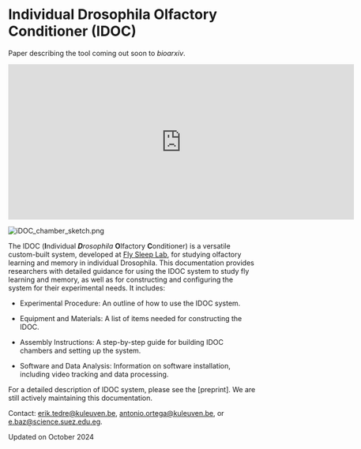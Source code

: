 
# Individual Drosophila Olfactory Conditioner (IDOC)

Paper describing the tool coming out soon to _bioarxiv_.

<!-- Embed YouTube Video -->
<iframe width="700" height="315" src="https://www.youtube.com/embed/oatrOTn3igg?si=PqejeFb9SjmcuttM" title="YouTube video player" frameborder="0" allow="accelerometer; autoplay; clipboard-write; encrypted-media; gyroscope; picture-in-picture; web-share" allowfullscreen></iframe>

![iDOC_chamber_sketch.png](../assets/Images/iDOC_chamber_sketch.png)


The IDOC (<b>I</b>ndividual *<b>D</b>rosophila*  <b>O</b>lfactory  <b>C</b>onditioner) is a versatile custom-built system, developed at [Fly Sleep Lab](https://www.flysleeplab.com), for studying olfactory learning and memory in individual Drosophila. This documentation provides researchers with detailed guidance for using the IDOC system to study fly learning and memory, as well as for constructing and configuring the system for their experimental needs. It includes:

* Experimental Procedure: An outline of how to use the IDOC system.

* Equipment and Materials: A list of items needed for constructing the IDOC.

* Assembly Instructions: A step-by-step guide for building IDOC chambers and setting up the system.

* Software and Data Analysis: Information on software installation, including video tracking and data processing.

For a detailed description of IDOC system, please see the [preprint]. We are still actively maintaining this documentation.

Contact: erik.tedre@kuleuven.be, antonio.ortega@kuleuven.be, or e.baz@science.suez.edu.eg.

Updated on October 2024
